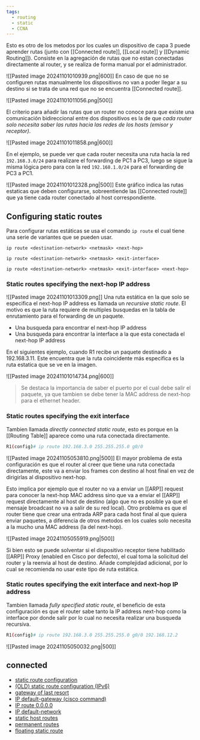 ```yaml
---
tags:
  - routing
  - static
  - CCNA
---
```

Esto es otro de los metodos por los cuales un dispositivo de capa 3 puede aprender rutas (junto con [[Connected route]], [[Local route]] y [[Dynamic Routing]]). Consiste en la agregación de rutas que no estan conectadas directamente al router, y se realiza de forma manual por el administrador. 

![[Pasted image 20241101010939.png|600]]
En caso de que no se configuren rutas manualmente los dispositivos no van a poder llegar a su destino si se trata de una red que no se encuentra [[Connected route]]. 

![[Pasted image 20241101011056.png|500]]

El criterio para añadir las rutas que un router no conoce para que existe una comunicación bidireccional entre dos dispositivos es la de que _cada router solo necesita saber las rutas hacia las redes de los hosts (emisor y receptor)_. 

![[Pasted image 20241101011858.png|600]]

En el ejemplo, se puede ver que cada router necesita una ruta hacia la red `192.168.3.0/24` para realizare el forwarding de PC1 a PC3, luego se sigue la misma lógica pero para con la red `192.168.1.0/24` para el forwarding de PC3 a PC1. 

![[Pasted image 20241101012328.png|500]]
Este gráfico indica las rutas estaticas que deben configurarse, sobreentiende las [[Connected route]] que ya tiene cada router conectado al host correspondiente. 

## Configuring static routes 

Para configurar rutas estáticas se usa el comando `ip route` el cual tiene una serie de variantes que se pueden usar. 

```
ip route <destination-network> <netmask> <next-hop>

ip route <destination-network> <netmask> <exit-interface>

ip route <destination-network> <netmask> <exit-interface> <next-hop>
```

### Static routes specifying the next-hop IP address

![[Pasted image 20241101013309.png]]
Una ruta estática en la que solo se especifica el next-hop IP address es llamada un _recursive static route_. El motivo es que la ruta requiere de multiples busquedas en la tabla de enrutamiento para el forwarding de un paquete. 
- Una busqueda para encontrar el next-hop IP address 
- Una busqueda para encontrar la interface a la que esta conectada el next-hop IP address 

En el siguientes ejemplo, cuando R1 recibe un paquete destinado a 192.168.3.11. Este encuentra que la ruta coincidente más especifica es la ruta estatica que se ve en la imagen. 

![[Pasted image 20241101014734.png|600]]

> Se destaca la importancia de saber el puerto por el cual debe salir el paquete, ya que tambien se debe tener la MAC address de next-hop para el ethernet header. 

### Static routes specifying the exit interface 
Tambien llamada _directly connected static route_, esto es porque en la [[Routing Table]] aparece como una ruta conectada directamente. 
``` bash
R1(config)# ip route 192.168.3.0 255.255.255.0 g0/0
```
![[Pasted image 20241105053810.png|500]]
El mayor problema de esta configuración es que el router al creer que tiene una ruta conectada directamente, este va a enviar los frames con destino al host final en vez de dirigirlas al dispositivo next-hop.

Esto implica por ejemplo que el router no va a enviar un [[ARP]] request para conocer la next-hop  MAC address sino que va a enviar el [[ARP]] request directamente al host de destino (algo que no es posible ya que el mensaje broadcast no va a salir de su red local). Otro problema es que el router tiene que crear una entrada ARP para cada host final al que quiera enviar paquetes, a diferencia de otros metodos en los cuales solo necesita a la mucho una MAC address (la del next-hop).

![[Pasted image 20241105055919.png|500]]

Si bien esto se puede solventar si el dispositivo receptor tiene habilitado [[ARP]] Proxy (enabled en Cisco por defecto), el cual toma la solicitud del router y la reenvia al host de destino. Añade complejidad adicional, por lo cual se recomienda no usar este tipo de ruta estática. 

### Static routes specifying the exit interface and next-hop IP address
Tambien llamada _fully specified static route_, el beneficio de esta configuración es que el router sabe tanto la IP address next-hop como la interface por donde salir por lo cual no necesita realizar una busqueda recursiva.  

``` bash
R1(config)# ip route 192.168.3.0 255.255.255.0 g0/0 192.168.12.2
```
![[Pasted image 20241105050032.png|500]]

## connected
- [static route configuration](static%20route%20configuration.md) 
- [(OLD) static route configuration (IPv6)]((OLD)%20static%20route%20configuration%20(IPv6).md) 
- [gateway of last resort](gateway%20of%20last%20resort.md) 
- [IP default-gateway (cisco command)](IP%20default-gateway%20(cisco%20command).md) 
- [IP route 0.0.0.0](IP%20route%200.0.0.0.md) 
- [IP default-network](IP%20default-network.md) 
- [static host routes](static%20host%20routes.md) 
- [permanent routes]((LEGACY)%20Notes%20routing/permanent%20routes.md) 
- [floating static route]((LEGACY)%20Notes%20routing/floating%20static%20route.md) 


